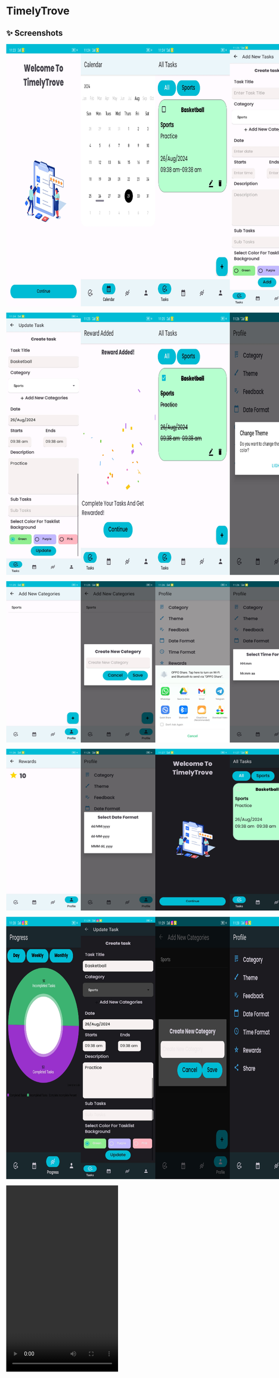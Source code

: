 # TimelyTrove
## ✨ Screenshots
<div style="display:flex;">
<img src="Screenshot/IMG-20240829-WA0014.jpg" width="200">
<img src="Screenshot/IMG-20240829-WA0015.jpg" width="200">
<img src="ScreenShot/IMG-20240829-WA0016.jpg" width="200">
<img src="ScreenShot/IMG-20240829-WA0017.jpg" width="200">
</div>
<br>
<div style ="display:flex;">
<img src="ScreenShot/IMG-20240829-WA0018.jpg" width="200">
<img src="ScreenShot/IMG-20240829-WA0019.jpg" width="200">
<img src="ScreenShot/IMG-20240829-WA0020.jpg" width="200">
<img src="ScreenShot/IMG-20240829-WA0021.jpg" width="200">
<img src="ScreenShot/IMG-20240829-WA0022.jpg" width="200">
<img src="ScreenShot/IMG-20240829-WA0023.jpg" width="200">
</div>
<br>
<div style="display:flex;">
<img src="ScreenShot/IMG-20240829-WA0022.jpg" width="200">
<img src="ScreenShot/IMG-20240829-WA0023.jpg" width="200">
<img src="Screenshot/IMG-20240829-WA0024.jpg" width="200">
<img src="Screenshot/IMG-20240829-WA0025.jpg" width="200">
</div>
<br>
<div style="display:flex;">
<img src="ScreenShot/IMG-20240829-WA0027.jpg" width="200">
<img src="ScreenShot/IMG-20240829-WA0028.jpg" width="200">
<img src="ScreenShot/IMG-20240829-WA0030.jpg" width="200">
<img src="Screenshot/IMG-20240829-WA0026.jpg" width="200">
<img src="Screenshot/IMG-20240829-WA0029.jpg" width="200">
</div>
<br>
<div style="display:flex;">
<img src="ScreenShot/IMG-20240829-WA0031.jpg" width="200">
<img src="ScreenShot/IMG-20240829-WA0032.jpg" width="200">
<img src="ScreenShot/IMG-20240829-WA0033.jpg" width="200">
<img src="Screenshot/IMG-20240829-WA0034.jpg" width="200">
</div>
<br>
<video width="300" height="500">
<source src="Screenshot/VID-20240829-WA0002.mp4" type="video/mp4">
</video>